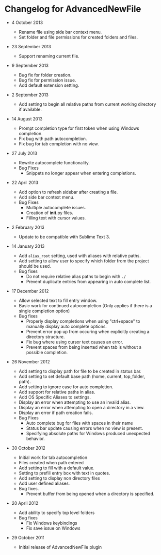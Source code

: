 # Changelog for AdvancedNewFile
- 4 October 2013
    - Rename file using side bar context menu.
    - Set folder and file permissions for created folders and files.

- 23 September 2013
    - Support renaming current file.

- 9 September 2013
    - Bug fix for folder creation.
    - Bug fix for permission issue.
    - Add default extension setting.

- 2 September 2013
    - Add setting to begin all relative paths from current working directory if available.

- 14 August 2013
    - Prompt completion type for first token when using Windows completion.
    - Fix bug with path autocompletion.
    - Fix bug for tab completion with no view.

- 27 July 2013
    - Rewrite autocomplete functionality.
    - Bug Fixes
        - Snippets no longer appear when entering completions.

- 22 April 2013
    - Add option to refresh sidebar after creating a file.
    - Add side bar context menu.
    - Bug Fixes
        - Multiple autocomplete issues.
        - Creation of __init__.py files.
        - Filling text with cursor values.

- 2 February 2013
    - Update to be compatible with Sublime Text 3.

- 14 January 2013
    - Add `alias_root` setting, used with aliases with relative paths.
    - Add setting to allow user to specify which folder from the project should be used.
    - Bug fixes
        - Do not require relative alias paths to begin with `./`
        - Prevent duplicate entries from appearing in auto complete list.

- 17 December 2012
    - Allow selected text to fill entry window.
    - Basic work for continued autocompletion (Only applies if there is a single completion option)
    - Bug fixes
        - Properly display completions when using "ctrl+space" to manually display auto complete options.
        - Prevent error pop up from occuring when explicitly creating a directory structure.
        - Fix bug where using cursor text causes an error.
        - Prevent spaces from being inserted when tab is without a possible completion.

- 26 November 2012
    - Add setting to display path for file to be created in status bar.
    - Add setting to set default base path (home, current, top_folder, path).
    - Add setting to ignore case for auto completion.
    - Add support for relative paths in alias.
    - Add OS Specific Aliases to settings.
    - Display an error when attempting to use an invalid alias.
    - Display an error when attempting to open a directory in a view.
    - Display an error if path creation fails.
    - Bug Fixes
        - Auto complete bug for files with spaces in their name
        - Status bar update causing errors when no view is present.
        - Specifying absolute paths for Windows produced unexpected behavior.

- 30 October 2012
    - Initial work for tab autocompletion
    - Files created when path entered
    - Add setting to fill with a default value.
    - Setting to prefill entry box with text in quotes.
    - Add setting to display non directory files
    - Add user defined aliases.
    - Bug fixes.
        - Prevent buffer from being opened when a directory is specified.

- 20 April 2012
    - Add ability to specify top level folders
    - Bug fixes
        - Fix Windows keybindings
        - Fix save issue on Windows

- 29 October 2011
    - Initial release of AdvancedNewFile plugin
